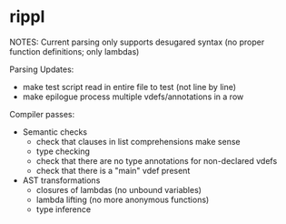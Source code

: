 # rippl

NOTES: Current parsing only supports desugared syntax (no proper function definitions; only lambdas)

Parsing Updates:
 - make test script read in entire file to test (not line by line)
 - make epilogue process multiple vdefs/annotations in a row

Compiler passes:
  * Semantic checks
    - check that clauses in list comprehensions make sense
    - type checking
    - check that there are no type annotations for non-declared vdefs
    - check that there is a "main" vdef present
  * AST transformations
    - closures of lambdas (no unbound variables)
    - lambda lifting (no more anonymous functions)
    - type inference

